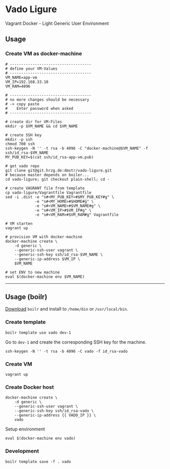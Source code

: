 # Vado Ligure

Vagrant Docker - Light Generic User Environment

## Usage

### Create VM as docker-machine

```
# ------------------------------------
# define your VM-Values
# ------------------------------------
VM_NAME=app-vm
VM_IP=192.168.33.10
VM_RAM=4096

# ------------------------------------
# no more changes should be necessary
# -> copy paste
#    Enter password when asked
# ------------------------------------

# create dir for VM-Files
mkdir -p $VM_NAME && cd $VM_NAME

# create SSH key
mkdir -p ssh
chmod 700 ssh
ssh-keygen -N '' -t rsa -b 4096 -C "docker-machine@$VM_NAME" -f ssh/id_rsa-$VM_NAME
MY_PUB_KEY=$(cat ssh/id_rsa-app-vm.pub)

# get vado repo
git clone git@git.hrzg.de:dmstr/vado-ligure.git
# because master depends on boiler...
cd vado-ligure; git checkout plain-shell; cd -

# create VAGRANT file from template
cp vado-ligure/Vagrantfile Vagrantfile
sed -i .dist -e "s#<MY_PUB_KEY>#$MY_PUB_KEY#g" \
             -e "s#<MY_HOME>#$HOME#g" \
             -e "s#<VM_NAME>#$VM_NAME#g" \
             -e "s#<VM_IP>#$VM_IP#g" \
             -e "s#<VM_RAM>#$VM_RAM#g" Vagrantfile

# VM starten
vagrant up

# provision VM with docker-machine
docker-machine create \
    -d generic \
    --generic-ssh-user vagrant \
    --generic-ssh-key ssh/id_rsa-$VM_NAME \
    --generic-ip-address $VM_IP \
    $VM_NAME

# set ENV to new machine
eval $(docker-machine env $VM_NAME)
```

---

## Usage (boilr)

[Download](https://github.com/tmrts/boilr/releases) `boilr` and install to `/home/bin` or `/usr/local/bin`.

### Create template

    boilr template use vado dev-1

Go to `dev-1` and create the corresponding SSH key for the machine.

    ssh-keygen -N '' -t rsa -b 4096 -C vado -f id_rsa-vado

### Create VM

    vagrant up
    
### Create Docker host
    
    docker-machine create \
        -d generic \
        --generic-ssh-user vagrant \
        --generic-ssh-key ssh/id_rsa-vado \
        --generic-ip-address {{ VADO_IP }} \
        vado

Setup environment

    eval $(docker-machine env vado)

### Development

    boilr template save -f . vado
